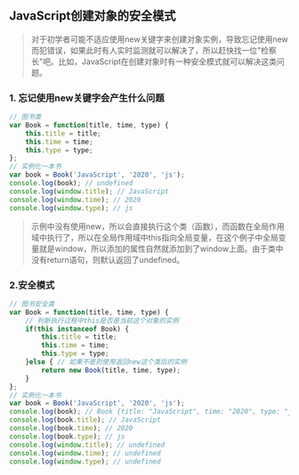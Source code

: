 ## JavaScript创建对象的安全模式
> 对于初学者可能不适应使用new关键字来创建对象实例，导致忘记使用new而犯错误，如果此时有人实时监测就可以解决了，所以赶快找一位"检察长"吧。比如，JavaScript在创建对象时有一种安全模式就可以解决这类问题。

### 1. 忘记使用new关键字会产生什么问题
```javascript
// 图书类
var Book = function(title, time, type) {
	this.title = title;
	this.time = time;
	this.type = type;
};
// 实例化一本书
var book = Book('JavaScript', '2020', 'js');
console.log(book); // undefined
console.log(window.title); // JavaScript
console.log(window.time); // 2020
console.log(window.type); // js
```
> 示例中没有使用new，所以会直接执行这个类（函数），而函数在全局作用域中执行了，所以在全局作用域中this指向全局变量，在这个例子中全局变量就是window，所以添加的属性自然就添加到了window上面。由于类中没有return语句，则默认返回了undefined。

### 2.安全模式
```javascript
// 图书安全类
var Book = function(title, time, type) {
	// 判断执行过程中this是否是当前这个对象的实例
	if(this instanceof Book) {
		this.title = title;
		this.time = time;
		this.type = type;
	}else { // 如果不是则使用返回new这个类后的实例
		return new Book(title, time, type);
	}
};
// 实例化一本书
var book = Book('JavaScript', '2020', 'js');
console.log(book); // Book {title: "JavaScript", time: "2020", type: "js"}
console.log(book.title); // JavaScript
console.log(book.time); // 2020
console.log(book.type); // js
console.log(window.title); // undefined
console.log(window.time); // undefined
console.log(window.type); // undefined
```
